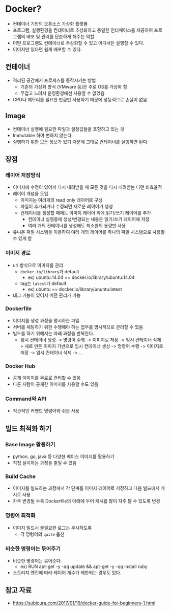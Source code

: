 # Docker?
- 컨테이너 기반의 오픈소스 가상화 플랫폼
- 프로그램, 실행환경을 컨테이너로 추상화하고 동일한 인터페이스를 제공하여 프로그램의 배포 및 관리를 단순하게 해주는 역할
- 어떤 프로그램도 컨테이너로 추상화할 수 있고 어디서든 실행할 수 있다.
- 이미지만 있다면 쉽게 배포할 수 있다.

## 컨테이너
- 격리된 공간에서 프로세스를 동작시키는 방법
  - 기존의 가상화 방식 (VMware 등)은 주로 OS를 가상화 함
  - 무겁고 느려서 운영환경에선 사용할 수 없었음
- CPU나 메모리를 필요한 만큼만 사용하기 때문에 성능적으로 손실이 없음

## Image
- 컨테이너 실행에 필요한 파일과 설정값들을 포함하고 있는 것
- Immutable 하여 변하지 않는다.
- 실행하기 위한 모든 정보가 있기 때문에 그대로 컨테이너를 실행하면 된다.

## 장점

### 레이어 저장방식
- 이미지에 수정이 있어서 다시 내려받을 때 모든 것을 다시 내려받는 다면 비효율적
- 레이어 개념을 도입
  - 이미지는 여러개의 read only 레이어로 구성
  - 파일이 추가되거나 수정되면 새로운 레이어가 생성
  - 컨테이너를 생성할 때에도 이미지 레이어 위에 읽기/쓰기 레이어를 추가
    - 컨테이너 실행중에 생성/변경되는 내용은 읽기/쓰기 레이어에 저장
    - 여러 개의 컨테이너를 생성해도 최소한의 용량만 사용
- 유니온 파일 시스템을 이용하여 여러 개의 레이어를 하나의 파일 시스템으로 사용할 수 있게 함


### 이미지 경로
- url 방식으로 이미지를 관리
  - `docker.io/library`가 default
    - ex) ubuntu:14.04 == docker.io/library/ubuntu:14.04
  - tag는 `latest`가 default
    - ex) ubuntu == docker.io/library/ununtu:latest
- 태그 기능이 있어서 버전 관리가 가능

### Dockerfile
- 이미지를 생성 과정을 명시하는 파일
- 서버를 세팅하기 위한 수행해야 하는 업무를 명시적으로 관리할 수 았음
- 빌드를 하기 위해서는 아래 과정을 반복한다.
  - 임시 컨테이너 생성 -> 명령어 수행 -> 이미지로 저장 -> 임시 컨테이너 삭제 -> 새로 만든 이미지 기반으로 임시 컨테이너 생성 -> 명령어 수행 -> 이미지로 저장 -> 임시 컨테이너 삭제 -> ...

### Docker Hub
- 공개 이미지를 무료로 관리할 수 있음
- 다른 사람이 공개한 이미지를 사용할 수도 있음

### Command와 API
- 직관적인 커맨드 명령어와 쉬운 사용

## 빌드 최적화 하기
### Base Image 활용하기
- python, go, java 등 다양한 베이스 이미지를 활용하기
- 직접 설치하는 과정을 줄일 수 있음

### Build Cache
- 이미지를 빌드하는 과정에서 각 단계를 이미지 레이어로 저장하고 다음 빌드에서 캐시로 사용
- 자주 변경될 수록 Dockerfile의 아래에 두어 캐시를 많이 자주 탈 수 있도록 변경

### 명령어 최적화
- 이미지 빌드시 불필요한 로그는 무시하도록
  - 각 명령어의 `quite` 옵션

### 비슷한 명령어는 묶어주기
- 비슷한 명령어는 묶어준다.
  - ex) RUN apt-get -y -qq update && apt-get -y -qq install ruby
- 스토리지 엔진에 따라 레이어 개수가 제한되는 경우도 있다.

## 참고 자료
- https://subicura.com/2017/01/19/docker-guide-for-beginners-1.html
